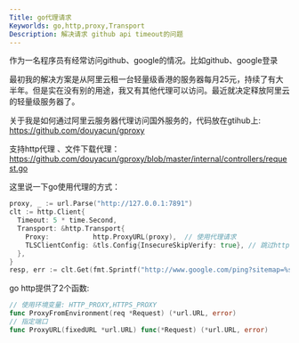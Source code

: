 ```yaml
---
Title: go代理请求
Keyworlds: go,http,proxy,Transport
Description: 解决请求 github api timeout的问题
---
```


作为一名程序员有经常访问github、google的情况。比如github、google登录



最初我的解决方案是从阿里云租一台轻量级香港的服务器每月25元，持续了有大半年。但是实在没有别的用途，我又有其他代理可以访问。最近就决定释放阿里云的轻量级服务器了。



关于我是如何通过阿里云服务器代理访问国外服务的，代码放在gtihub上: https://github.com/douyacun/gproxy

支持http代理  、文件下载代理：https://github.com/douyacun/gproxy/blob/master/internal/controllers/request.go



这里说一下go使用代理的方式：

```go
proxy, _ := url.Parse("http://127.0.0.1:7891")
clt := http.Client{
  Timeout: 5 * time.Second,
  Transport: &http.Transport{
    Proxy:           http.ProxyURL(proxy),  // 使用代理请求
    TLSClientConfig: &tls.Config{InsecureSkipVerify: true}, // 跳过https证书资格验证
  },
}
resp, err := clt.Get(fmt.Sprintf("http://www.google.com/ping?sitemap=%s", sitemapUrl))
```



go http提供了2个函数:

```go
// 使用环境变量: HTTP_PROXY,HTTPS_PROXY
func ProxyFromEnvironment(req *Request) (*url.URL, error)
// 指定端口
func ProxyURL(fixedURL *url.URL) func(*Request) (*url.URL, error)
```

